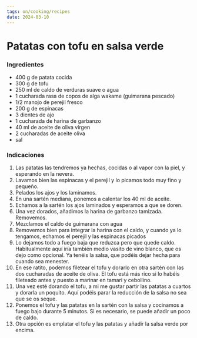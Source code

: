 ```yaml
---
tags: on/cooking/recipes
date: 2024-03-10
---
```

# Patatas con tofu en salsa verde
### Ingredientes

- 400 g de patata cocida 
- 300 g de tofu
- 250 ml de caldo de verduras suave o agua
- 1 cucharada rasa de copos de alga wakame (guimarana pescado)
- 1/2 manojo de perejil fresco
- 200 g de espinacas
- 3 dientes de ajo
- 1 cucharada de harina de garbanzo
- 40 ml de aceite de oliva virgen
- 2 cucharadas de aceite oliva
- sal

### Indicaciones

1. Las patatas las tendremos ya hechas, cocidas o al vapor con la piel, y esperando en la nevera.
2. Lavamos bien las espinacas y el perejil y lo picamos todo muy fino y pequeño.
3. Pelados los ajos y los laminamos.
4. En una sartén mediana, ponemos a calentar los 40 ml de aceite.
5. Echamos a la sartén los ajos laminados y esperamos a que se doren.
6. Una vez dorados, añadimos la harina de garbanzo tamizada. Removemos.
7. Mezclamos el caldo de guimarana con agua
8. Removemos bien para integrar la harina con el caldo, y cuando ya lo tengamos, echamos el perejil y las espinacas picados
9. Lo dejamos todo a fuego baja que reduzca pero que quede caldo. Habitualmente aquí iría también medio vasito de vino blanco, que os dejo como opcional. Ya tenéis la salsa, que podéis dejar hecha para cuando sea menester.
10. En ese ratito, podemos filetear el tofu y dorarlo en otra sartén con las dos cucharadas de aceite de oliva. El tofu está más rico si lo habéis fileteado antes y puesto a marinar en tamari y cebollino.
11. Una vez esté dorando el tofu, a mi me gustar partir las patatas a cuartos y dorarla un poquito. Aquí podéis parar la reducción de la salsa no sea que se os seque.
12. Ponemos el tofu y las patatas en la sartén con la salsa y cocinamos a fuego bajo durante 5 minutos. Si es necesario, se puede añadir un poco de caldo.
13. Otra opción es emplatar el tofu y las patatas y añadir la salsa verde por encima.